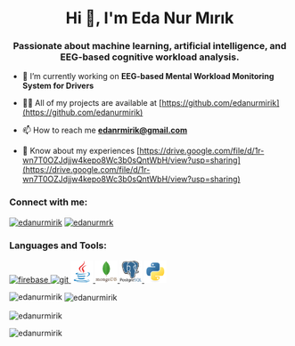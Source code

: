 <h1 align="center">Hi 👋, I'm Eda Nur Mırık</h1>
<h3 align="center"> Passionate about machine learning, artificial intelligence, and EEG-based cognitive workload analysis.</h3>


- 🔭 I’m currently working on **EEG-based Mental Workload Monitoring System for Drivers**

- 👨‍💻 All of my projects are available at [https://github.com/edanurmirik](https://github.com/edanurmirik)

- 📫 How to reach me **edanrmirik@gmail.com**

- 📄 Know about my experiences [https://drive.google.com/file/d/1r-wn7T0OZJdjjw4kepo8Wc3b0sQntWbH/view?usp=sharing](https://drive.google.com/file/d/1r-wn7T0OZJdjjw4kepo8Wc3b0sQntWbH/view?usp=sharing)

<h3 align="left">Connect with me:</h3>
<p align="left">
<a href="https://linkedin.com/in/edanurmirik" target="blank"><img align="center" src="https://raw.githubusercontent.com/rahuldkjain/github-profile-readme-generator/master/src/images/icons/Social/linked-in-alt.svg" alt="edanurmirik" height="30" width="40" /></a>
<a href="https://kaggle.com/edanurmrk" target="blank"><img align="center" src="https://raw.githubusercontent.com/rahuldkjain/github-profile-readme-generator/master/src/images/icons/Social/kaggle.svg" alt="edanurmrk" height="30" width="40" /></a>
</p>

<h3 align="left">Languages and Tools:</h3>
<p align="left"> <a href="https://firebase.google.com/" target="_blank" rel="noreferrer"> <img src="https://www.vectorlogo.zone/logos/firebase/firebase-icon.svg" alt="firebase" width="40" height="40"/> </a> <a href="https://git-scm.com/" target="_blank" rel="noreferrer"> <img src="https://www.vectorlogo.zone/logos/git-scm/git-scm-icon.svg" alt="git" width="40" height="40"/> </a> <a href="https://www.java.com" target="_blank" rel="noreferrer"> <img src="https://raw.githubusercontent.com/devicons/devicon/master/icons/java/java-original.svg" alt="java" width="40" height="40"/> </a> <a href="https://www.mongodb.com/" target="_blank" rel="noreferrer"> <img src="https://raw.githubusercontent.com/devicons/devicon/master/icons/mongodb/mongodb-original-wordmark.svg" alt="mongodb" width="40" height="40"/> </a> <a href="https://www.postgresql.org" target="_blank" rel="noreferrer"> <img src="https://raw.githubusercontent.com/devicons/devicon/master/icons/postgresql/postgresql-original-wordmark.svg" alt="postgresql" width="40" height="40"/> </a> <a href="https://www.python.org" target="_blank" rel="noreferrer"> <img src="https://raw.githubusercontent.com/devicons/devicon/master/icons/python/python-original.svg" alt="python" width="40" height="40"/> </a> </p>

<p><img align="left" src="https://github-readme-stats.vercel.app/api/top-langs?username=edanurmirik&show_icons=true&locale=en&layout=compact" alt="edanurmirik" /></p>

<p>&nbsp;<img align="center" src="https://github-readme-stats.vercel.app/api?username=edanurmirik&show_icons=true&locale=en" alt="edanurmirik" /></p>

<p><img align="center" src="https://github-readme-streak-stats.herokuapp.com/?user=edanurmirik&" alt="edanurmirik" /></p>

<p align="left"> <img src="https://komarev.com/ghpvc/?username=edanurmirik&label=Profile%20views&color=0e75b6&style=flat" alt="edanurmirik" /> </p>
